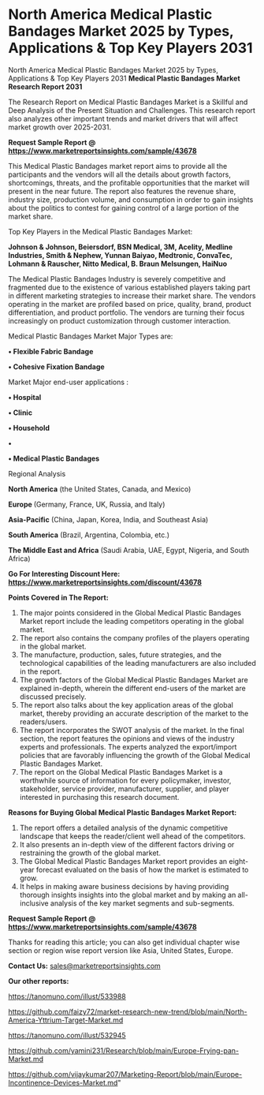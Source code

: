 # North America Medical Plastic Bandages Market 2025 by Types, Applications & Top Key Players 2031
 North America Medical Plastic Bandages Market 2025 by Types, Applications & Top Key Players 2031
<strong>Medical Plastic Bandages Market Research Report 2031</strong>

The Research Report on Medical Plastic Bandages Market is a Skillful and Deep Analysis of the Present Situation and Challenges. This research report also analyzes other important trends and market drivers that will affect market growth over 2025-2031.

<strong>Request Sample Report @ <a href=https://www.marketreportsinsights.com/sample/43678>https://www.marketreportsinsights.com/sample/43678</a></strong>

This Medical Plastic Bandages market report aims to provide all the participants and the vendors will all the details about growth factors, shortcomings, threats, and the profitable opportunities that the market will present in the near future. The report also features the revenue share, industry size, production volume, and consumption in order to gain insights about the politics to contest for gaining control of a large portion of the market share.

Top Key Players in the Medical Plastic Bandages Market:

<strong>Johnson & Johnson, Beiersdorf, BSN Medical, 3M, Acelity, Medline Industries, Smith & Nephew, Yunnan Baiyao, Medtronic, ConvaTec, Lohmann & Rauscher, Nitto Medical, B. Braun Melsungen, HaiNuo</strong>

The Medical Plastic Bandages Industry is severely competitive and fragmented due to the existence of various established players taking part in different marketing strategies to increase their market share. The vendors operating in the market are profiled based on price, quality, brand, product differentiation, and product portfolio. The vendors are turning their focus increasingly on product customization through customer interaction.

Medical Plastic Bandages Market Major Types are:

<strong>•  Flexible Fabric Bandage

•  Cohesive Fixation Bandage</strong>

Market Major end-user applications :

<strong>•  Hospital

•  Clinic

•  Household

•  

•  Medical Plastic Bandages</strong>

Regional Analysis

</u><strong><b>North America</b></strong> (the United States, Canada, and Mexico)

<strong><b>Europe </b></strong>(Germany, France, UK, Russia, and Italy)

<strong><b>Asia-Pacific</b></strong> (China, Japan, Korea, India, and Southeast Asia)

<strong><b>South America</b></strong> (Brazil, Argentina, Colombia, etc.)

<strong><b>The Middle East and Africa</b></strong> (Saudi Arabia, UAE, Egypt, Nigeria, and South Africa)

<strong>Go For Interesting Discount Here: <a href=https://www.marketreportsinsights.com/discount/43678>https://www.marketreportsinsights.com/discount/43678</a></strong>

<strong>Points Covered in The Report:</strong>
<ol>
  <li>The major points considered in the Global Medical Plastic Bandages Market report include the leading competitors operating in the global market.</li>
  <li>The report also contains the company profiles of the players operating in the global market.</li>
  <li>The manufacture, production, sales, future strategies, and the technological capabilities of the leading manufacturers are also included in the report.</li>
  <li>The growth factors of the Global Medical Plastic Bandages Market are explained in-depth, wherein the different end-users of the market are discussed precisely.</li>
  <li>The report also talks about the key application areas of the global market, thereby providing an accurate description of the market to the readers/users.</li>
  <li>The report incorporates the SWOT analysis of the market. In the final section, the report features the opinions and views of the industry experts and professionals. The experts analyzed the export/import policies that are favorably influencing the growth of the Global Medical Plastic Bandages Market.</li>
  <li>The report on the Global Medical Plastic Bandages Market is a worthwhile source of information for every policymaker, investor, stakeholder, service provider, manufacturer, supplier, and player interested in purchasing this research document.</li>
</ol>
<strong>Reasons for Buying Global Medical Plastic Bandages Market Report:</strong>

<ol>
  <li>The report offers a detailed analysis of the dynamic competitive landscape that keeps the reader/client well ahead of the competitors.</li>
  <li>It also presents an in-depth view of the different factors driving or restraining the growth of the global market.</li>
  <li>The Global Medical Plastic Bandages Market report provides an eight-year forecast evaluated on the basis of how the market is estimated to grow.</li>
  <li>It helps in making aware business decisions by having providing thorough insights insights into the global market and by making an all-inclusive analysis of the key market segments and sub-segments.</li>
</ol>
<strong>Request Sample Report @ <a href=https://www.marketreportsinsights.com/sample/43678>https://www.marketreportsinsights.com/sample/43678</a></strong>


Thanks for reading this article; you can also get individual chapter wise section or region wise report version like Asia, United States, Europe.

<strong>Contact Us:</strong>
sales@marketreportsinsights.com

<strong>Our other reports:</strong>

<a href=https://tanomuno.com/illust/533988>https://tanomuno.com/illust/533988</a>

<a href=https://github.com/faizy72/market-research-new-trend/blob/main/North-America-Yttrium-Target-Market.md>https://github.com/faizy72/market-research-new-trend/blob/main/North-America-Yttrium-Target-Market.md</a>

<a href=https://tanomuno.com/illust/532945>https://tanomuno.com/illust/532945</a>

<a href=https://github.com/yamini231/Research/blob/main/Europe-Frying-pan-Market.md>https://github.com/yamini231/Research/blob/main/Europe-Frying-pan-Market.md</a>

<a href=https://github.com/vijaykumar207/Marketing-Report/blob/main/Europe-Incontinence-Devices-Market.md>https://github.com/vijaykumar207/Marketing-Report/blob/main/Europe-Incontinence-Devices-Market.md</a>"
